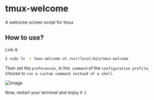 # tmux-welcome
A welcome screen script for tmux

## How to use?

Link it:

```bash
$ sudo ln -s tmux-welcome.sh /usr/local/bin/tmux-welcome
```

Then set the `preferences`, in the` command` of the `configuration profile`, choose to `run a custom command instead of a shell`.

![image](https://github.com/user-attachments/assets/267729d5-6c4b-4e16-942f-16cb743b0c31)

Now, restart your terminal and enjoy it :)
